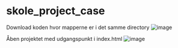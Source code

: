 # skole_project_case

Download koden hvor mapperne er i det samme directory
![image](https://user-images.githubusercontent.com/42040416/199697125-cd14e598-465d-4037-8f89-27956c4ca065.png)

Åben projektet med udgangspunkt i index.html
![image](https://user-images.githubusercontent.com/42040416/199697288-6d882171-f225-459c-ad51-ca35235837bd.png)

